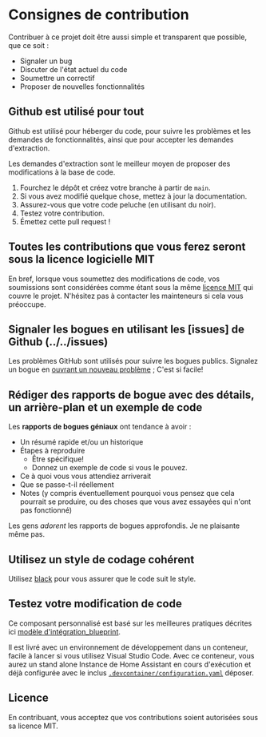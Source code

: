 # Consignes de contribution

Contribuer à ce projet doit être aussi simple et transparent que possible, que ce soit :

- Signaler un bug
- Discuter de l'état actuel du code
- Soumettre un correctif
- Proposer de nouvelles fonctionnalités

## Github est utilisé pour tout

Github est utilisé pour héberger du code, pour suivre les problèmes et les demandes de fonctionnalités, ainsi que pour accepter les demandes d'extraction.

Les demandes d'extraction sont le meilleur moyen de proposer des modifications à la base de code.

1. Fourchez le dépôt et créez votre branche à partir de `main`.
2. Si vous avez modifié quelque chose, mettez à jour la documentation.
3. Assurez-vous que votre code peluche (en utilisant du noir).
4. Testez votre contribution.
5. Émettez cette pull request !

## Toutes les contributions que vous ferez seront sous la licence logicielle MIT

En bref, lorsque vous soumettez des modifications de code, vos soumissions sont considérées comme étant sous la même [licence MIT](http://choosealicense.com/licenses/mit/) qui couvre le projet. N'hésitez pas à contacter les mainteneurs si cela vous préoccupe.

## Signaler les bogues en utilisant les [issues] de Github (../../issues)

Les problèmes GitHub sont utilisés pour suivre les bogues publics.
Signalez un bogue en [ouvrant un nouveau problème](../../issues/new/choose) ; C'est si facile!

## Rédiger des rapports de bogue avec des détails, un arrière-plan et un exemple de code

Les **rapports de bogues géniaux** ont tendance à avoir :

- Un résumé rapide et/ou un historique
- Étapes à reproduire
   - Être spécifique!
   - Donnez un exemple de code si vous le pouvez.
- Ce à quoi vous vous attendiez arriverait
- Que se passe-t-il réellement
- Notes (y compris éventuellement pourquoi vous pensez que cela pourrait se produire, ou des choses que vous avez essayées qui n'ont pas fonctionné)

Les gens *adorent* les rapports de bogues approfondis. Je ne plaisante même pas.

## Utilisez un style de codage cohérent

Utilisez [black](https://github.com/ambv/black) pour vous assurer que le code suit le style.

## Testez votre modification de code

Ce composant personnalisé est basé sur les meilleures pratiques décrites ici [modèle d'intégration_blueprint](https://github.com/custom-components/integration_blueprint).

Il est livré avec un environnement de développement dans un conteneur, facile à lancer
si vous utilisez Visual Studio Code. Avec ce conteneur, vous aurez un stand alone
Instance de Home Assistant en cours d'exécution et déjà configurée avec le inclus
[`.devcontainer/configuration.yaml`](./.devcontainer/configuration.yaml)
déposer.

## Licence

En contribuant, vous acceptez que vos contributions soient autorisées sous sa licence MIT.